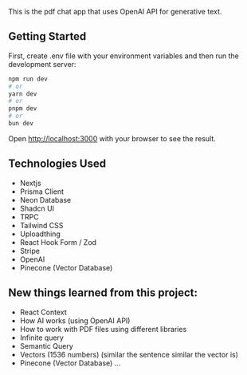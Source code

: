 This is the pdf chat app that uses OpenAI API for generative text.

## Getting Started

First, create .env file with your environment variables and then run the development server:

```bash
npm run dev
# or
yarn dev
# or
pnpm dev
# or
bun dev
```

Open [http://localhost:3000](http://localhost:3000) with your browser to see the result.

## Technologies Used

- Nextjs
- Prisma Client
- Neon Database
- Shadcn UI
- TRPC
- Tailwind CSS
- Uploadthing
- React Hook Form / Zod
- Stripe
- OpenAI
- Pinecone (Vector Database)

## New things learned from this project:

- React Context
- How AI works (using OpenAI API)
- How to work with PDF files using different libraries
- Infinite query
- Semantic Query
- Vectors (1536 numbers) (similar the sentence similar the vector is)
- Pinecone (Vector Database)
  ...
